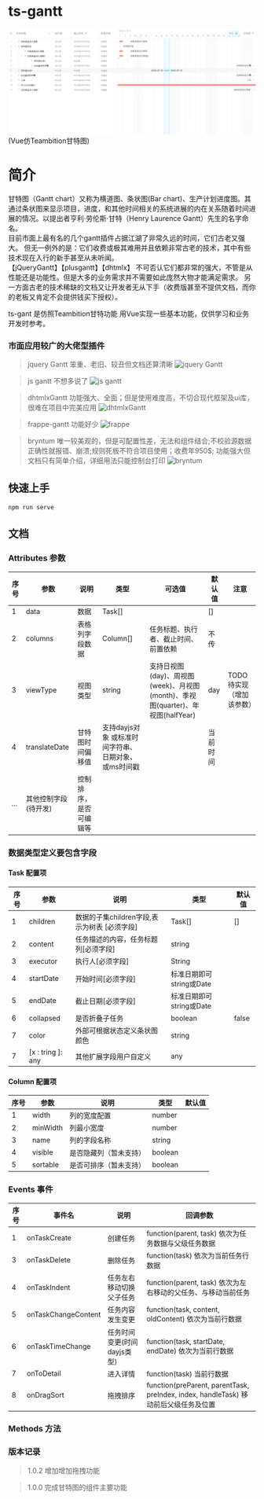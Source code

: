 # ts-gantt
![avatar](./public/demo.png)
(Vue仿Teambition甘特图)

# 简介
  甘特图（Gantt chart）又称为横道图、条状图(Bar chart)、生产计划进度图。其通过条状图来显示项目，进度，和其他时间相关的系统进展的内在关系随着时间进展的情况。以提出者亨利·劳伦斯·甘特（Henry Laurence Gantt）先生的名字命名。  
  目前市面上最有名的几个gantt插件占据江湖了非常久远的时间，它们古老又强大。 
  但无一例外的是：它们收费或极其难用并且依赖非常古老的技术，其中有些技术现在入行的新手甚至从未听闻。  
 【jQueryGantt】【plusgantt】【dhtmlx】  不可否认它们都非常的强大，不管是从性能还是功能性。但是大多的业务需求并不需要如此庞然大物才能满足需求。 另一方面古老的技术稀缺的文档又让开发者无从下手（收费版甚至不提供文档，而你的老板又肯定不会提供钱买下授权）。  

 ts-gant 是仿照Teambition甘特功能 用Vue实现一些基本功能，仅供学习和业务开发时参考。

### 市面应用较广的大佬型插件

> jquery Gantt 笨重、老旧、较丑但文档还算清晰
  ![jquery Gantt](http://wlsy.oss-cn-hangzhou.aliyuncs.com/jq-gantt.png)

> js gantt 不想多说了
  ![js gantt](http://wlsy.oss-cn-hangzhou.aliyuncs.com/js-gantt.png)

> dhtmlxGantt 功能强大、全面；但是使用难度高，不切合现代框架及ui库，很难在项目中完美应用
  ![dhtmlxGantt](http://wlsy.oss-cn-hangzhou.aliyuncs.com/dhtmlxGantt.png)

> frappe-gantt 功能好少
  ![frappe](http://wlsy.oss-cn-hangzhou.aliyuncs.com/frappe.png)

> bryntum 唯一较美观的，但是可配置性差，无法和组件结合;不校验源数据正确性就报错、崩溃;规则死板不符合项目使用；收费年950$; 功能强大但文档只有简单介绍，详细用法只能控制台打印
  ![bryntum](http://wlsy.oss-cn-hangzhou.aliyuncs.com/bryntum.png)

## 快速上手

```bash
npm run serve
```

## 文档

###  Attributes 参数
| 序号 | 参数 | 说明 | 类型 | 可选值 | 默认值 | 注意 |
| ---- | ---- | ---- | ---- | ---- | ---- | ---- |
| 1 | data | 数据 | Task[] |  | [] |  |
| 2 | columns | 表格列字段数据 | Column[] | 任务标题、执行者、截止时间、前置依赖 | 不传 |  |  |
| 3 | viewType | 视图类型 | string | 支持日视图(day)、周视图(week)、月视图(month)、季视图(quarter)、年视图(halfYear) | day | TODO 待实现（增加该参数） |
| 4 | translateDate | 甘特图时间偏移值 | 支持dayjs对象 或标准时间字符串、日期对象、或ms时间戳 | | 当前时间 |  | TODO 待增加该参数 | |
| ... | 其他控制字段(待开发) | 控制排序，是否可编辑等 |  |  |  |  | 

### 数据类型定义要包含字段
#### Task 配置项
| 序号 | 参数 | 说明 | 类型 | 默认值 |
| ---- | ---- | ---- | ---- | ---- |
| 1 | children | 数据的子集children字段,表示为树表 [必须字段]| Task[] | [] |
| 2 | content  | 任务描述的内容，任务标题列[必须字段] | string |  | 
| 3 | executor | 执行人[必须字段] | String |  |
| 4 | startDate | 开始时间[必须字段] | 标准日期即可 string或Date |  | 
| 5 | endDate | 截止日期[必须字段] | 标准日期即可 string或Date |  | 
| 6 | collapsed | 是否折叠子任务 | boolean | false | 
| 7 | color | 外部可根据状态定义条状图颜色 | string |  |
| 7 | [x : tring ]: any | 其他扩展字段用户自定义 | any |  |  

#### Column 配置项
| 序号 | 参数 | 说明 | 类型 | 默认值 |
| ---- | ---- | ---- | ---- | ---- |
| 1 | width | 列的宽度配置 | number |  |
| 2 | minWidth | 列最小宽度 | number |  |
| 3 | name |  列的字段名称 | string | |
| 4 | visible | 是否隐藏列（暂未支持） | boolean |  |
| 5 | sortable | 是否可排序（暂未支持）| boolean |  |

### Events 事件
  | 序号 | 事件名 | 说明 | 回调参数 |
  | ---- | ---- | ---- | ---- |
  | 1 | onTaskCreate | 创建任务 | function(parent, task) 依次为任务数据与父级任务数据 |
  | 3 | onTaskDelete | 删除任务 | function(task)  依次为当前任务行数据 |
  | 4 | onTaskIndent | 任务左右移动切换父子任务 |  function(parent, task) 依次为左右移动的父任务、与移动当前任务 |
  | 5 | onTaskChangeContent | 任务内容发生变更 |  function(task, content, oldContent) 依次为当前行数据 |
  | 6 | onTaskTimeChange | 任务时间变更(时间dayjs类型) |  function(task, startDate, endDate) 依次为当前行数据 |
  | 7 | onToDetail | 进入详情 |  function(task) 当前行数据 |
  | 8 | onDragSort | 拖拽排序 |  function(preParent, parentTask, preIndex, index, handleTask) 移动前后父级任务及位置 |


### Methods 方法
### 版本记录
> 1.0.2 增加增加拖拽功能
 
> 1.0.0 完成甘特图的组件主要功能